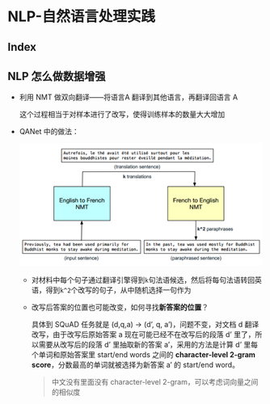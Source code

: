 NLP-自然语言处理实践
===

Index
---


## NLP 怎么做数据增强
- 利用 NMT 做双向翻译——将语言A 翻译到其他语言，再翻译回语言 A

  这个过程相当于对样本进行了改写，使得训练样本的数量大大增加
- QANet 中的做法：
  <div align="center"><img src="../assets/TIM截图20180724200255.png" height="" /></div>

  - 对材料中每个句子通过翻译引擎得到`k`句法语候选，然后将每句法语转回英语，得到`k^2`个改写的句子，从中随机选择一句作为

  - 改写后答案的位置也可能改变，如何寻找**新答案的位置**？

    具体到 SQuAD 任务就是 (d,q,a) -> (d’, q, a’)，问题不变，对文档 d 翻译改写，由于改写后原始答案 a 现在可能已经不在改写后的段落 d’ 里了，所以需要从改写后的段落 d’ 里抽取新的答案 a’，采用的方法是计算 d’ 里每个单词和原始答案里 start/end words 之间的 **character-level 2-gram score**，分数最高的单词就被选择为新答案 a’ 的 start/end word。
    > 中文没有里面没有 character-level 2-gram，可以考虑词向量之间的相似度
